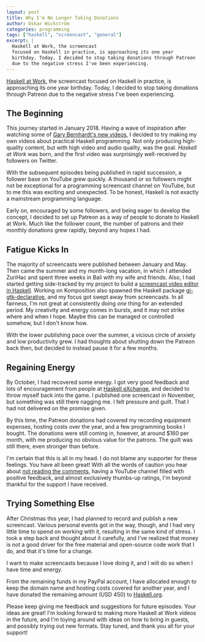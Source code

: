 ```yaml
---
layout: post
title: Why I'm No Longer Taking Donations
author: Oskar Wickström
categories: programming
tags: ["haskell", "screencast", "general"]
excerpt: |
  Haskell at Work, the screencast
  focused on Haskell in practice, is approaching its one year
  birthday. Today, I decided to stop taking donations through Patreon
  due to the negative stress I've been experiencing.
---
```


[Haskell at Work](https://haskell-at-work.com/), the screencast
focused on Haskell in practice, is approaching its one year
birthday. Today, I decided to stop taking donations through Patreon
due to the negative stress I've been experiencing.

## The Beginning

This journey started in January 2018. Having a wave of inspiration
after watching some of [Gary Bernhardt's new
videos](https://www.destroyallsoftware.com/screencasts), I decided to
try making my own videos about practical Haskell programming. Not only
producing high-quality content, but with high video and audio quality,
was the goal. _Haskell at Work_ was born, and the first video was
surprisingly well-received by followers on Twitter.

With the subsequent episodes being published in rapid succession, a
follower base on YouTube grew quickly. A thousand or so followers
might not be exceptional for a programming screencast channel on
YouTube, but to me this was exciting and unexpected. To be honest,
Haskell is not exactly a mainstream programming language.

Early on, encouraged by some followers, and being eager to develop the
concept, I decided to set up Patreon as a way of people to donate to
Haskell at Work. Much like the follower count, the number of patrons
and their monthly donations grew rapidly, beyond any hopes I had.

## Fatigue Kicks In

The majority of screencasts were published between January and
May. Then came the summer and my month-long vacation, in which I
attended ZuriHac and spent three weeks in Bali with my wife and
friends. Also, I had started getting side-tracked by my project to
build a [screencast video editor in
Haskell](https://wickstrom.tech/programming/2018/10/26/writing-a-screencast-video-editor-in-haskell.html). Working
on Komposition also spawned the Haskell package
[gi-gtk-declarative](https://owickstrom.github.io/gi-gtk-declarative/),
and my focus got swept away from screencasts. In all fairness, I'm not
great at consistently doing _one_ thing for an extended period. My
creativity and energy comes in bursts, and it may not strike where and
when I hope. Maybe this can be managed or controlled somehow, but I
don't know how.

With the lower publishing pace over the summer, a vicious circle of
anxiety and low productivity grew. I had thoughts about shutting down
the Patreon back then, but decided to instead pause it for a few
months.

## Regaining Energy

By October, I had recovered some energy. I got very good feedback and
lots of encouragement from people at [Haskell
eXchange](https://skillsmatter.com/conferences/10237-haskell-exchange-2018),
and decided to throw myself back into the game. I published one
screencast in November, but something was still there nagging me. I
felt pressure and guilt. That I had not delivered on the promise
given.

By this time, the Patreon donations had covered my recording equipment
expenses, hosting costs over the year, and a few programming books I
bought. The donations were still coming in, however, at around $160
per month, with me producing no obvious value for the patrons. The
guilt was still there, even stronger than before.

I'm certain that this is all in my head. I do not blame any supporter
for these feelings. You have all been great! With all the words of
caution you hear about [not reading the
comments](https://twitter.com/avoidcomments), having a YouTube channel
filled with positive feedback, and almost exclusively thumbs-up
ratings, I'm beyond thankful for the support I have received.

## Trying Something Else

After Christmas this year, I had planned to record and publish a new
screencast. Various personal events got in the way, though, and I had
very little time to spend on working with it, resulting in the same
kind of stress. I took a step back and thought about it carefully, and
I've realized that money is not a good driver for the free material
and open-source code work that I do, and that it's time for a change.

I want to make screencasts because I love doing it, and I will do so
when I have time and energy.

From the remaining funds in my PayPal account, I have allocated enough
to keep the domain name and hosting costs covered for another year,
and I have donated the remaining amount (USD 450) to
[Haskell.org](https://wiki.haskell.org/Donate_to_Haskell.org).

Please keep giving me feedback and suggestions for future
episodes. Your ideas are great! I'm looking forward to making more
Haskell at Work videos in the future, and I'm toying around with ideas
on how to bring in guests, and possibly trying out new formats. Stay
tuned, and thank you all for your support!
